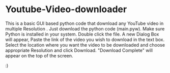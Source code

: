 # Youtube-Video-downloader

This is a basic GUI based python code that download any YouTube video in multiple Resolution .
Just download the python code (main.pyw).
Make sure Python is installed in your system.
Double click the file.
A new Dialog Box will appear, Paste the link of the video you wish to download in the text box.
Select the location where you want the video to be downloaded and choose appropriate Resolution and click Download.
"Download Complete" will appear on the top of the screen.

:)
